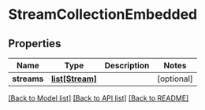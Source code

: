# StreamCollectionEmbedded

## Properties
Name | Type | Description | Notes
------------ | ------------- | ------------- | -------------
**streams** | [**list[Stream]**](Stream.md) |  | [optional] 

[[Back to Model list]](../README.md#documentation-for-models) [[Back to API list]](../README.md#documentation-for-api-endpoints) [[Back to README]](../README.md)


